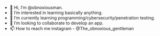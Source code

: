 - 👋 Hi, I’m @obnoxiousman.
- 👀 I’m interested in learning basically anything.
- 🌱 I’m currently learning programming/cybersecurity/penetration testing.
- 💞️ I’m looking to collaborate to develop an app.
- 📫 How to reach me instagram - @The_obnoxious_gentleman
